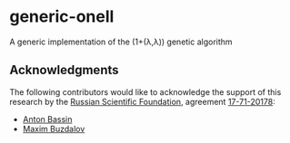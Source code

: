# generic-onell
A generic implementation of the (1+(λ,λ)) genetic algorithm


## Acknowledgments

The following contributors would like to acknowledge the support of this research by the [Russian Scientific Foundation](http://рнф.рф/en),
agreement [17-71-20178](http://рнф.рф/en/enprjcard/?rid=17-71-20178):

* [Anton Bassin](https://github.com/BASSIN)
* [Maxim Buzdalov](https://github.com/mbuzdalov)
